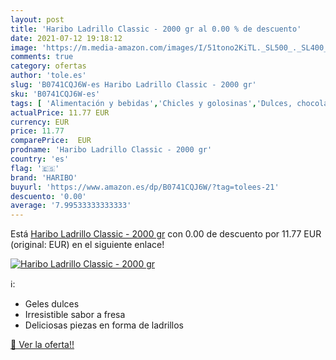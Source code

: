 ```yaml
---
layout: post
title: 'Haribo Ladrillo Classic - 2000 gr al 0.00 % de descuento'
date: 2021-07-12 19:18:12
image: 'https://m.media-amazon.com/images/I/51tono2KiTL._SL500_._SL400_.jpg'
comments: true
category: ofertas
author: 'tole.es'
slug: 'B0741CQJ6W-es Haribo Ladrillo Classic - 2000 gr'
sku: 'B0741CQJ6W-es'
tags: [ 'Alimentación y bebidas','Chicles y golosinas','Dulces, chocolates y chicles','Golosinas','haribo', ]
actualPrice: 11.77 EUR
currency: EUR
price: 11.77
comparePrice:  EUR
prodname: 'Haribo Ladrillo Classic - 2000 gr'
country: 'es'
flag: '🇪🇸'
brand: 'HARIBO'
buyurl: 'https://www.amazon.es/dp/B0741CQJ6W/?tag=tolees-21'
descuento: '0.00'
average: '7.99533333333333'
---
```


Está [Haribo Ladrillo Classic - 2000 gr](https://www.amazon.es/dp/B0741CQJ6W/?tag=tolees-21) con 0.00 de descuento por 11.77 EUR (original:  EUR) en el siguiente enlace!

[![Haribo Ladrillo Classic - 2000 gr](https://m.media-amazon.com/images/I/51tono2KiTL._SL500_._SL400_.jpg)](https://www.amazon.es/dp/B0741CQJ6W/?tag=tolees-21)

ℹ️:

- Geles dulces
- Irresistible sabor a fresa
- Deliciosas piezas en forma de ladrillos

[🛒 Ver la oferta!!](https://www.amazon.es/dp/B0741CQJ6W/?tag=tolees-21)

